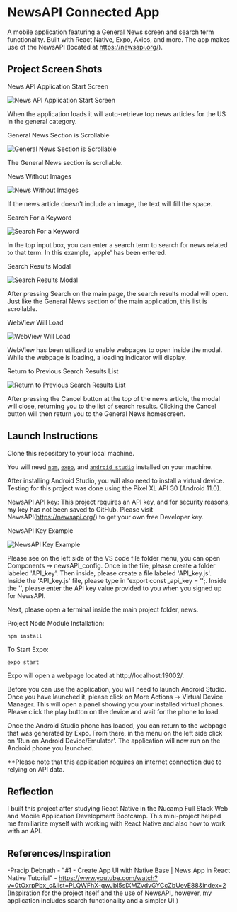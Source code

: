 # NewsAPI Connected App

A mobile application featuring a General News screen and search term functionality. Built with React Native, Expo, Axios, and more. The app makes use of the NewsAPI (located at https://newsapi.org/). 

## Project Screen Shots


News API Application Start Screen

![News API Application Start Screen](assets/readme-img/News-1-Start.png "When the application loads it will auto-retrieve top news articles for the US in the general category.")

When the application loads it will auto-retrieve top news articles for the US in the general category.


General News Section is Scrollable

![General News Section is Scrollable](assets/readme-img/News-2-Scroll.png "The General News section is scrollable.")

The General News section is scrollable.


News Without Images

![News Without Images](assets/readme-img/News-2.1-Pictureless.png "If the news article doesn't include an image, the text will fill the space.")

If the news article doesn't include an image, the text will fill the space.


Search For a Keyword

![Search For a Keyword](assets/readme-img/News-3-Search.png "In the top input box, you can enter a search term to search for news related to that term. In this example, 'apple' has been entered.")

In the top input box, you can enter a search term to search for news related to that term. In this example, 'apple' has been entered.


Search Results Modal

![Search Results Modal](assets/readme-img/News-4-Search-Results.png "After pressing Search on the main page, the search results modal will open. Just like the General News section of the main application, this list is scrollable.")

After pressing Search on the main page, the search results modal will open. Just like the General News section of the main application, this list is scrollable.


WebView Will Load

![WebView Will Load](assets/readme-img/News-5-WebView.png "WebView has been utilized to enable webpages to open inside the modal. While the webpage is loading, a loading indicator will display.")

WebView has been utilized to enable webpages to open inside the modal. While the webpage is loading, a loading indicator will display.


Return to Previous Search Results List

![Return to Previous Search Results List](assets/readme-img/News-6-Search-Return.png "After pressing the Cancel button at the top of the news article, the modal will close, returning you to the list of search results. Clicking the Cancel button will then return you to the General News homescreen.")

After pressing the Cancel button at the top of the news article, the modal will close, returning you to the list of search results. Clicking the Cancel button will then return you to the General News homescreen.


## Launch Instructions

Clone this repository to your local machine. 

You will need [`npm`](https://docs.npmjs.com/downloading-and-installing-node-js-and-npm), [`expo`](https://docs.expo.dev/get-started/installation/), and [`android studio`](https://developer.android.com/studio) installed on your machine.  

After installing Android Studio, you will also need to install a virtual device. Testing for this project was done using the Pixel XL API 30 (Android 11.0).

NewsAPI API key:
This project requires an API key, and for security reasons, my key has not been saved to GitHub. Please visit NewsAPI(https://newsapi.org/) to get your own free Developer key.

NewsAPI Key Example

![NewsAPI Key Example](assets/readme-img/NewsAPI-Key.png "Please see on the left side of the VS code file folder menu, you can open Components -> newsAPI_config. Once in the file, please create a folder labeled 'API_key'. Then inside, please create a file labeled 'API_key.js'. Inside the 'API_key.js' file, please type in 'export const _api_key = '';. Inside the '', please enter the API key value provided to you when you signed up for NewsAPI.")

Please see on the left side of the VS code file folder menu, you can open Components -> newsAPI_config. Once in the file, please create a folder labeled 'API_key'. Then inside, please create a file labeled 'API_key.js'. Inside the 'API_key.js' file, please type in 'export const _api_key = '';. Inside the '', please enter the API key value provided to you when you signed up for NewsAPI.

Next, please open a terminal inside the main project folder, news.

Project Node Module Installation:

`npm install`   

To Start Expo:

`expo start`  

Expo will open a webpage located at http://localhost:19002/. 

Before you can use the application, you will need to launch Android Studio. Once you have launched it, please click on More Actions -> Virtual Device Manager. This will open a panel showing you your installed virtual phones. Please click the play button on the device and wait for the phone to load.

Once the Android Studio phone has loaded, you can return to the webpage that was generated by Expo. From there, in the menu on the left side click on 'Run on Android Device/Emulator'. The application will now run on the Android phone you launched.


**Please note that this application requires an internet connection due to relying on API data.  

## Reflection

I built this project after studying React Native in the Nucamp Full Stack Web and Mobile Application Development Bootcamp. This mini-project helped me familiarize myself with working with React Native and also how to work with an API. 

## References/Inspiration

-Pradip Debnath - "#1 - Create App UI with Native Base | News App in React Native Tutorial" - https://www.youtube.com/watch?v=0tOxrpPbx_c&list=PLQWFhX-gwJbl5sIXMZvdvGYCcZbUevE88&index=2 (Inspiration for the project itself and the use of NewsAPI, however, my application includes search functionality and a simpler UI.)